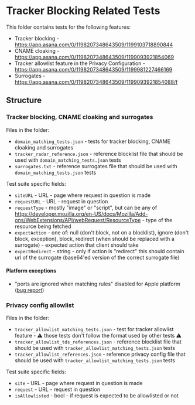 # Tracker Blocking Related Tests

This folder contains tests for the following features:

- Tracker blocking - https://app.asana.com/0/1198207348643509/1199103718890844
- CNAME cloaking - https://app.asana.com/0/1198207348643509/1199093921854069
- Tracker allowlist feature in the  Privacy Configuration - https://app.asana.com/0/1198207348643509/1199981227466169
- Surrogates - https://app.asana.com/0/1198207348643509/1199093921854088/f

## Structure

### Tracker blocking, CNAME cloaking and surrogates

Files in the folder:
- `domain_matching_tests.json` - tests for tracker blocking, CNAME cloaking and surrogates
- `tracker_radar_reference.json` - reference blocklist file that should be used with `domain_matching_tests.json` tests
- `surrogates.txt` - reference surrogates file that should be used with `domain_matching_tests.json` tests

Test suite specific fields:
- `siteURL` - URL - page where request in question is made
- `requestURL` - URL - request in question
- `requestType` - mostly "image" or "script", but can be any of https://developer.mozilla.org/en-US/docs/Mozilla/Add-ons/WebExtensions/API/webRequest/ResourceType - type of the resource being fetched
- `expectAction` - one of: null (don't block, not on a blocklist), ignore (don't block, exception), block, redirect (when should be replaced with a surrogate) - expected action that client should take
- `expectRedirect` - string - only if action is "redirect" this should contain url of the surrogate (base64'ed version of the correct surrogate file)

#### Platform exceptions

- "ports are ignored when matching rules" disabled for Apple platform ([bug report](https://app.asana.com/0/1163321984198618/1201849181617632/f))

### Privacy config allowlist

Files in the folder:
- `tracker_allowlist_matching_tests.json` - test for tracker allowlist feature - ⚠️ those tests don't follow the format used by other tests ⚠️
- `tracker_allowlist_tds_references.json` - reference blocklist file that should be used with `tracker_allowlist_matching_tests.json` tests
- `tracker_allowlist_references.json` - reference privacy config file that should be used with `tracker_allowlist_matching_tests.json` tests

Test suite specific fields:
- `site` - URL - page where request in question is made
- `request` - URL - request in question
- `isAllowlisted` - bool - if request is expected to be allowlisted or not
